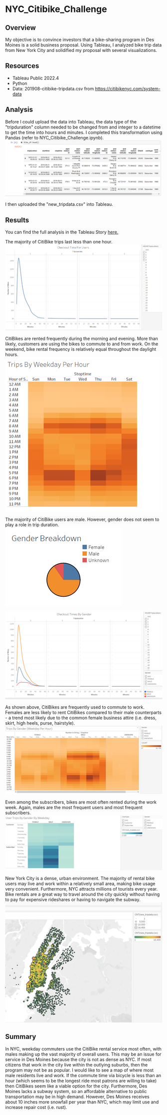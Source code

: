 # NYC_Citibike_Challenge

## Overview
My objective is to convince investors that a bike-sharing program in Des Moines is a solid business proposal. Using Tableau, I analyzed bike trip data from New York City and solidified my proposal with several visualizations. 

## Resources
* Tableau Public 2022.4
* Python
* Data: 201908-citibike-tripdata.csv from https://citibikenyc.com/system-data

## Analysis
Before I could upload the data into Tableau, the data type of the "tripduration" column needed to be changed from and integer to a datetime to get the time into hours and minutes. I completed this transformation using Pandas (refer to NYC_Citibike_Challenge.ipynb). 
![Transformed Data](https://github.com/CSoldo1/NYC_Citibike_Challenge/blob/main/Images/transformed_data.PNG)

I then uploaded the "new_tripdata.csv" into Tableau. 

## Results
You can find the full analysis in the Tableau Story [here.](https://public.tableau.com/app/profile/christy.s.8692/viz/NYC_CitiBike_Challenge_16745773169170/Story1?publish=yes)

The majority of CitiBike trips last less than one hour.
![Trip Duration](https://github.com/CSoldo1/NYC_Citibike_Challenge/blob/main/Images/Checkout_Time_For_Users.PNG)

CitiBikes are rented frequently during the morning and evening. More than likely, customers are using the bikes to commute to and from work. On the weekend, bike rental frequency is relatively equal throughout the daylight hours. 
![Trips By Weekday Per Hour](https://github.com/CSoldo1/NYC_Citibike_Challenge/blob/main/Images/Trips_By_Weekday_Per_Hour.PNG)

The majority of CitiBike users are male. However, gender does not seem to play a role in trip duration. 
![Gender Breakdown](https://github.com/CSoldo1/NYC_Citibike_Challenge/blob/main/Images/Bike_Use_By_Gender.PNG)

![Checkout Times By Gender](https://github.com/CSoldo1/NYC_Citibike_Challenge/blob/main/Images/Checkout_Time_By_Gender.PNG)

As shown above, CitiBikes are frequently used to commute to work. Females are less likely to rent CitiBikes compared to their male counterparts - a trend most likely due to the common female business attire (i.e. dress, skirt, high heels, purse, hairstyle).
![Trips By Gender](https://github.com/CSoldo1/NYC_Citibike_Challenge/blob/main/Images/Trips_By_Gender.PNG)

Even among the subscribers, bikes are most often rented during the work week. Again, males are the most frequent users and most frequent subscribers. 
![User Trips By Gender By Weekday](https://github.com/CSoldo1/NYC_Citibike_Challenge/blob/main/Images/User_Trips_By_Gender_By_Weekday.PNG)

New York City is a dense, urban environment. The majority of rental bike users may live and work within a relatively small area, making bike usage very convenient. Furthermore, NYC attracts millions of tourists every year. Bike rentals are a great way to travel around the city quickly without having to pay for expensive rideshares or having to navigate the subway. 
![End Trip Location](https://github.com/CSoldo1/NYC_Citibike_Challenge/blob/main/Images/trip_end_location.PNG)

## Summary 
In NYC, weekday commuters use the CitiBike rental service most often, with males making up the vast majority of overall users. This may be an issue for service in Des Moines because the city is not as dense as NYC. If most citizens that work in the city live within the outlying suburbs, then the program may not be as popular. I would like to see a map of where most male residents live and work. If the commute time via bicycle is less than an hour (which seems to be the longest ride most patrons are willing to take) then CitiBikes seem like a viable option for the city. Furthermore, Des Moines lacks a subway system, so an affordable alternative to public transportation may be in high demand. However, Des Moines receives about 10 inches more snowfall per year than NYC, which may limit use and increase repair cost (i.e. rust). 

